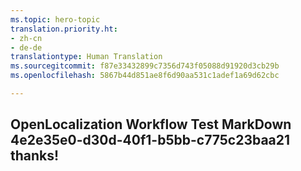 ```yaml
---
ms.topic: hero-topic
translation.priority.ht:
- zh-cn
- de-de
translationtype: Human Translation
ms.sourcegitcommit: f87e33432899c7356d743f05088d91920d3cb29b
ms.openlocfilehash: 5867b44d851ae8f6d90aa531c1adef1a69d62cbc

---
```

## OpenLocalization Workflow Test MarkDown 4e2e35e0-d30d-40f1-b5bb-c775c23baa21 thanks!



<!--HONumber=Sep16_HO1-->


